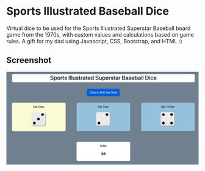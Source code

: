 # Sports Illustrated Baseball Dice

Virtual dice to be used for the Sports Illustrated Superstar Baseball board game from the 1970s, with custom values and calculations based on game rules.
A gift for my dad using Javascript, CSS, Bootstrap, and HTML :)

## Screenshot
 
![dice screenshot](/baseball-dice-screenshot.png)
